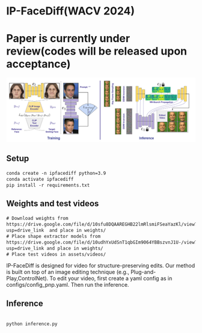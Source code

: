 # IP-FaceDiff(WACV 2024)
# Paper is currently under review(codes will be released upon acceptance)

![Overview](Videos/Videos/face_editing.png)

## Setup
```
conda create -n ipfacediff python=3.9
conda activate ipfacediff
pip install -r requirements.txt
```
## Weights and test videos
```
# Download weights from https://drive.google.com/file/d/10sfu8DQAAREGHB22lmRlsmiFSeaYazKl/view?usp=drive_link  and place in weights/
# Place shape extractor models from https://drive.google.com/file/d/10udhYxUdSnT1qbGIm9064YBBszvnJ1U-/view?usp=drive_link and place in weights/
# Place test videos in assets/videos/ 
```

IP-FaceDiff is designed for video for structure-preserving edits.
Our method is built on top of an image editing technique (e.g., Plug-and-Play,ControlNet).
To edit your video, first create a yaml config as in configs/config_pnp.yaml. Then run the inference.
## Inference
```

python inference.py

```
